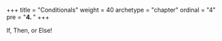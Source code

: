 +++
title = "Conditionals"
weight = 40
archetype = "chapter"
ordinal = "4"
pre = "<b>4. </b>"
+++


If, Then, or Else!

